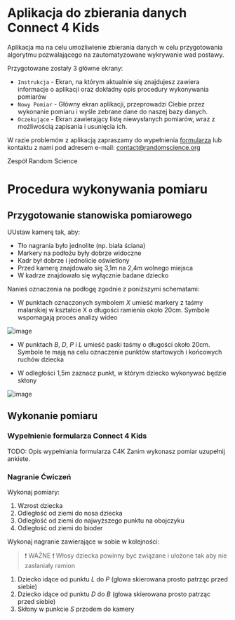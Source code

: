 # Aplikacja do zbierania danych Connect 4 Kids

Aplikacja ma na celu umożliwienie zbierania danych w celu przygotowania algorytmu pozwalającego na zautomatyzowane wykrywanie wad postawy.

Przygotowane zostały 3 główne ekrany:
- `Instrukcja` - Ekran, na którym aktualnie się znajdujesz zawiera informacje o aplikacji oraz dokładny opis procedury wykonywania pomiarów
- `Nowy Pomiar` - Główny ekran aplikacji, przeprowadzi Ciebie przez wykonanie pomiaru i wyśle zebrane dane do naszej bazy danych.
- `Oczekujące` - Ekran zawierający listę niewysłanych pomiarów, wraz z możliwością zapisania i usunięcia ich.


W razie problemów z aplikacją zapraszamy do wypełnienia [formularza](https://forms.gle/2DyxaTooSF3JSwUG7) lub kontaktu z nami pod adresem e-mail: [contact@randomscience.org](mailto:contact@randomscience.org)

Zespół Random Science

# Procedura wykonywania pomiaru

## Przygotowanie stanowiska pomiarowego

UUstaw kamerę tak, aby:
- Tło nagrania było jednolite (np. biała ściana)
- Markery na podłożu były dobrze widoczne
- Kadr był dobrze i jednolicie oświetlony 
- Przed kamerą znajdowało się 3,1m na 2,4m wolnego miejsca
- W kadrze znajdowało się wyłącznie badane dziecko

 
Nanieś oznaczenia na podłogę zgodnie z poniższymi schematami:
- W punktach oznaczonych symbolem *X* umieść markery z taśmy malarskiej w kształcie X o długości ramienia około 20cm. Symbole wspomagają proces analizy wideo
  
![image](resource:assets/setup_plan_simple.png)

- W punktach *B*, *D*, *P* i *L* umieść paski taśmy o długości około 20cm. Symbole te mają na celu oznaczenie punktów startowych i końcowych ruchów dziecka

- W odległości 1,5m zaznacz punkt, w którym dziecko wykonywać będzie skłony

![image](resource:assets/setup_plan_a_b.png)

## Wykonanie pomiaru

### Wypełnienie formularza Connect 4 Kids

TODO: Opis wypełniania formularza C4K
Zanim wykonasz pomiar uzupełnij ankiete.

### Nagranie Ćwiczeń

Wykonaj pomiary:
1. Wzrost dziecka
2. Odległość od ziemi do nosa dziecka
3. Odległość od ziemi do najwyższego punktu na obojczyku
4. Odległość od ziemi do bioder

Wykonaj nagranie zawierające w sobie w kolejności:

> ❗ WAŻNE ❗
> Włosy dziecka powinny być związane i ułożone tak aby nie zasłaniały ramion

1. Dziecko idące od punktu *L* do *P* (głowa skierowana prosto patrząc przed siebie)
2. Dziecko idące od punktu *D* do *B* (głowa skierowana prosto patrząc przed siebie)
3. Skłony w punkcie *S* przodem do kamery